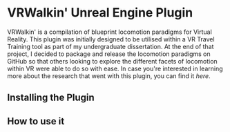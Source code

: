 # VRWalkin' Unreal Engine Plugin
VRWalkin' is a compilation of blueprint locomotion paradigms for Virtual Reality. This plugin was initially designed to be utilised within a VR Travel Training tool as part of my undergraduate dissertation. At the end of that project, I decided to package and release the locomotion paradigms on GitHub so that others looking to explore the different facets of locomotion within VR were able to do so with ease. In case you're interested in learning more about the research that went with this plugin, you can find it *here*. 

## Installing the Plugin


## How to use it
